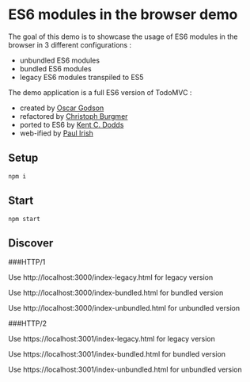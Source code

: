 # ES6 modules in the browser demo

The goal of this demo is to showcase the usage of ES6 modules in the browser in 3 different configurations :

- unbundled ES6 modules
- bundled ES6 modules
- legacy ES6 modules transpiled to ES5

The demo application is a full ES6 version of TodoMVC :

- created by [Oscar Godson](http://twitter.com/oscargodson)
- refactored by [Christoph Burgmer](http://twitter.com/cburgmer)
- ported to ES6 by [Kent C. Dodds](http://twitter.com/kentcdodds)
- web-ified by [Paul Irish](http://twitter.com/paul_irish)

## Setup

```
npm i
```

## Start

```
npm start
```

## Discover

###HTTP/1

Use http://localhost:3000/index-legacy.html for legacy version

Use http://localhost:3000/index-bundled.html for bundled version

Use http://localhost:3000/index-unbundled.html for unbundled version

###HTTP/2

Use https://localhost:3001/index-legacy.html for legacy version

Use https://localhost:3001/index-bundled.html for bundled version

Use https://localhost:3001/index-unbundled.html for unbundled version
